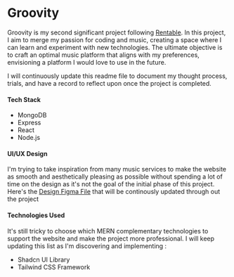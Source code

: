 # Groovity

Groovity is my second significant project following [Rentable](https://github.com/refatbaderkhan/rentable-client). In this project, I aim to merge my passion for coding and music, creating a space where I can learn and experiment with new technologies. The ultimate objective is to craft an optimal music platform that aligns with my preferences, envisioning a platform I would love to use in the future.

I will continuously update this readme file to document my thought process, trials, and have a record to reflect upon once the project is completed.

#### Tech Stack

- MongoDB
- Express
- React
- Node.js


#### UI/UX Design

I'm trying to take inspiration from many music services to make the website as smooth and aesthetically pleasing as possible without spending a lot of time on the design as it's not the goal of the initial phase of this project. Here's the [Design Figma File](https://www.figma.com/file/RunYjeTBpcmb2JEwHP287F/Groovity?type=design&node-id=1%3A2&mode=design&t=9bcYH6dqdfHqUrGG-1) that will be continously updated through out the project

#### Technologies Used

It's still tricky to choose which MERN complementary technologies to support the website and make the project more professional. I will keep updating this list as I'm discovering and implementing :
- Shadcn UI Library
- Tailwind CSS Framework
